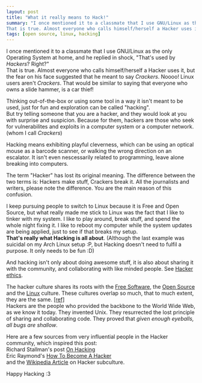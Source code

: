```yaml
---
layout: post
title: "What it really means to Hack!"
summary: "I once mentioned it to a classmate that I use GNU/Linux as the only Operating System at home, and he replied in shock, 'That's used by *Hackers*? Right?'  
That is true. Almost everyone who calls himself/herself a Hacker uses it, but the fear on his face suggested that he meant to say *Crackers*."
tags: [open source, linux, hacking]
---
```


I once mentioned it to a classmate that I use GNU/Linux as the only Operating System at home, and he replied in shock, "That's used by *Hackers*? Right?"  
That is true. Almost everyone who calls himself/herself a Hacker uses it, but the fear on his face suggested that he meant to say *Crackers*.
Noooo! Linux users aren't *Crackers*. That would be similar to saying that everyone who owns a slide hammer, is a car thief!

Thinking out-of-the-box or using some tool in a way it isn't meant to be used, just for fun and exploration can be called "hacking".  
But try telling someone that you are a hacker, and they would look at you with surprise and suspicion. 
Because for them, hackers are those who seek for vulnerabilites and exploits in a computer system or a computer network. (whom I call _Crackers_)

Hacking means exhibiting playful cleverness, which can be using an optical mouse as a barcode scanner, or walking the wrong direction on an escalator.
It isn't even nescessarily related to programming, leave alone breaking into computers.

The term "Hacker" has lost its original meaning.
The difference between the two terms is: Hackers make stuff, Crackers break it.
All the journalists and writers, please note the difference. You are the main reason of this confusion.

I keep pursuing people to switch to Linux because it is Free and Open Source, but what really made me stick to Linux was the fact that I like to tinker with my
system. I like to play around, break stuff, and spend the whole night fixing it.
I like to reboot my computer while the system updates are being applied, just to see if that breaks my setup.  
**That's really what Hacking is all about**. 
(Although the last example was suicidal on my Arch Linux setup :P, but Hacking doesn't need to fulfil a purpose. It only needs to be fun :D)

And hacking isn't only about doing awesome stuff, it is also about sharing it with the community, and collaborating with like minded people.
See [Hacker ethics](https://en.wikipedia.org/wiki/Hacker_ethic).

The hacker culture shares its roots with the [Free Software](http://fsf.org), the [Open Source](http://opensource.org) and the [Linux](http://linuxfoundation.org) culture.
These cultures overlap so much, that to much extent, they are the same. [[ref]](http://www.catb.org/~esr/faqs/hacker-howto.html#what_is)  
Hackers are the people who provided the backbone to the World Wide Web, as we know it today. They invented Unix.
They resurrected the lost principle of sharing and collaborating code. They proved that _given enough eyeballs, all bugs are shallow_.

Here are a few sources from very influential people in the Hacker community, which inspired this post:  
Richard Stallman's post [On Hacking](https://stallman.org/articles/on-hacking.html)  
Eric Raymond's [How To Become A Hacker](http://www.catb.org/~esr/faqs/hacker-howto.html)    
and the [Wikipedia Article](https://en.wikipedia.org/wiki/Hacker_%28programmer_subculture%29) on Hacker subculture.

Happy Hacking :3
